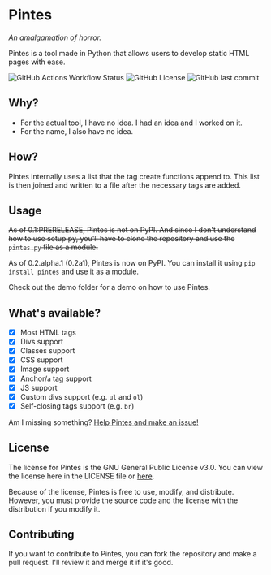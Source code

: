 # Pintes
*An amalgamation of horror.*

Pintes is a tool made in Python that allows users to develop static HTML pages with ease.

![GitHub Actions Workflow Status](https://img.shields.io/github/actions/workflow/status/FormunaGit/Pintes/python-publish.yml?style=flat&logo=githubactions&logoColor=white) ![GitHub License](https://img.shields.io/github/license/FormunaGit/Pintes?logo=gnu) ![GitHub last commit](https://img.shields.io/github/last-commit/formunagit/pintes)

## Why?
- For the actual tool, I have no idea. I had an idea and I worked on it.
- For the name, I also have no idea.

## How?
Pintes internally uses a list that the tag create functions append to. This list is then joined and written to a file after the necessary tags are added.

## Usage
~~As of 0.1:PRERELEASE, Pintes is not on PyPI. And since I don't understand how to use setup.py, you'll have to clone the repository and use the `pintes.py` file as a module.~~

As of 0.2.alpha.1 (0.2a1), Pintes is now on PyPI. You can install it using `pip install pintes` and use it as a module.

Check out the demo folder for a demo on how to use Pintes.

## What's available?
- [x] Most HTML tags
- [x] Divs support
- [x] Classes support
- [x] CSS support
- [x] Image support
- [x] Anchor/`a` tag support
- [x] JS support
- [x] Custom divs support (e.g. `ul` and `ol`)
- [x] Self-closing tags support (e.g. `br`)

Am I missing something? [Help Pintes and make an issue!](https://github.com/FormunaGit/Pintes/issues)

## License
The license for Pintes is the GNU General Public License v3.0. You can view the license here in the LICENSE file or [here](https://www.gnu.org/licenses/gpl-3.0.html).

Because of the license, Pintes is free to use, modify, and distribute. However, you must provide the source code and the license with the distribution if you modify it.
## Contributing
If you want to contribute to Pintes, you can fork the repository and make a pull request. I'll review it and merge it if it's good.
